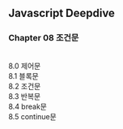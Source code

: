 ## Javascript Deepdive
### Chapter 08 조건문
<br>
8.0 제어문 <br>
8.1 블록문 <br>
8.2 조건문 <br>
8.3 반복문 <br>
8.4 break문 <br>
8.5 continue문 <br>
